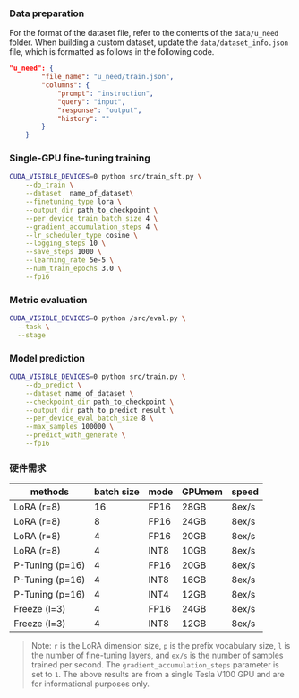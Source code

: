 


### Data preparation

For the format of the dataset file, refer to the contents of the `data/u_need` folder. When building a custom dataset, update the `data/dataset_info.json` file, which is formatted as follows in the following code.
```json
"u_need": {
        "file_name": "u_need/train.json",
        "columns": {
            "prompt": "instruction",
            "query": "input",
            "response": "output",
            "history": ""
        }
    }
```



### Single-GPU fine-tuning training

```bash
CUDA_VISIBLE_DEVICES=0 python src/train_sft.py \
    --do_train \
    --dataset  name_of_dataset\
    --finetuning_type lora \
    --output_dir path_to_checkpoint \
    --per_device_train_batch_size 4 \
    --gradient_accumulation_steps 4 \
    --lr_scheduler_type cosine \
    --logging_steps 10 \
    --save_steps 1000 \
    --learning_rate 5e-5 \
    --num_train_epochs 3.0 \
    --fp16 
```
 

### Metric evaluation

```bash
CUDA_VISIBLE_DEVICES=0 python /src/eval.py \
  --task \
  --stage 
```




### Model prediction
```bash
CUDA_VISIBLE_DEVICES=0 python src/train.py \
    --do_predict \
    --dataset name_of_dataset \
    --checkpoint_dir path_to_checkpoint \
    --output_dir path_to_predict_result \
    --per_device_eval_batch_size 8 \
    --max_samples 100000 \
    --predict_with_generate \
    --fp16 
```


### 硬件需求

|      methods     | batch size | mode | GPUmem | speed |
| ---------------- | ---------- | ---- | ------ | ----- |
| LoRA (r=8)       |     16     | FP16 |  28GB  | 8ex/s |
| LoRA (r=8)       |     8      | FP16 |  24GB  | 8ex/s |
| LoRA (r=8)       |     4      | FP16 |  20GB  | 8ex/s |
| LoRA (r=8)       |     4      | INT8 |  10GB  | 8ex/s |
| P-Tuning (p=16)  |     4      | FP16 |  20GB  | 8ex/s |
| P-Tuning (p=16)  |     4      | INT8 |  16GB  | 8ex/s |
| P-Tuning (p=16)  |     4      | INT4 |  12GB  | 8ex/s |
| Freeze (l=3)     |     4      | FP16 |  24GB  | 8ex/s |
| Freeze (l=3)     |     4      | INT8 |  12GB  | 8ex/s |


> Note: `r` is the LoRA dimension size, `p` is the prefix vocabulary size, `l` is the number of fine-tuning layers, and `ex/s` is the number of samples trained per second. The `gradient_accumulation_steps` parameter is set to `1`. The above results are from a single Tesla V100 GPU and are for informational purposes only.

